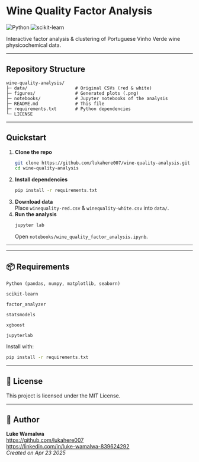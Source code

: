 #  Wine Quality Factor Analysis

![Python](https://img.shields.io/badge/python-3.8%2B-blue.svg) ![scikit-learn](https://img.shields.io/badge/scikit--learn-1.2%2B-green.svg)

Interactive factor analysis & clustering of Portuguese Vinho Verde wine physicochemical data.

---

##  Repository Structure

```
wine-quality-analysis/
├─ data/                  # Original CSVs (red & white)
├─ figures/               # Generated plots (.png)
├─ notebooks/             # Jupyter notebooks of the analysis
├─ README.md              # This file
├─ requirements.txt       # Python dependencies
└─ LICENSE                
```

---

##  Quickstart

1. **Clone the repo**
   ```bash
   git clone https://github.com/lukahere007/wine-quality-analysis.git
   cd wine-quality-analysis
   ```
2. **Install dependencies**
   ```bash
   pip install -r requirements.txt
   ```
3. **Download data**  
   Place `winequality-red.csv` & `winequality-white.csv` into `data/`.
4. **Run the analysis**  
   ```bash
   jupyter lab
   ```
   Open `notebooks/wine_quality_factor_analysis.ipynb`.

---


---

## 📦 Requirements

```text
Python (pandas, numpy, matplotlib, seaborn)

scikit-learn

factor_analyzer

statsmodels

xgboost

jupyterlab
```

Install with:

```bash
pip install -r requirements.txt
```

---

## 📄 License

This project is licensed under the MIT License.

---

## 👤 Author

**Luke Wamalwa**  
https://github.com/lukahere007  
https://linkedin.com/in/luke-wamalwa-839624292  
*Created on Apr 23 2025*
